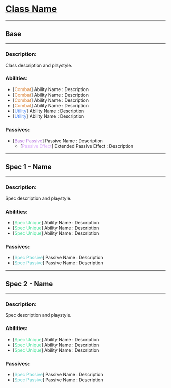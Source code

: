# <span style="text-decoration:underline">Class Name</span>

---
## Base
---

### Description:

Class description and playstyle.

### Abilities:

- [<span style="color:#db8437">Combat</span>] Ability Name : Description
- [<span style="color:#db8437">Combat</span>] Ability Name : Description
- [<span style="color:#db8437">Combat</span>] Ability Name : Description
- [<span style="color:#db8437">Combat</span>] Ability Name : Description
- [<span style="color:#4b88fa">Utility</span>] Ability Name : Description
- [<span style="color:#4b88fa">Utility</span>] Ability Name : Description

### Passives:

- [<span style="color:#b677e0">Base Passive</span>] Passive Name : Description 
    -  [<span style="color:#deb0fc">Passive Effect</span>] Extended Passive Effect : Description

---
## Spec 1 - Name
---
### Description:

Spec description and playstyle.

### Abilities:

- [<span style="color:#43e097">Spec Unique</span>] Ability Name : Description
- [<span style="color:#43e097">Spec Unique</span>] Ability Name : Description
- [<span style="color:#43e097">Spec Unique</span>] Ability Name : Description

### Passives:

- [<span style="color:#63cece">Spec Passive</span>] Passive Name : Description
- [<span style="color:#63cece">Spec Passive</span>] Passive Name : Description

---
## Spec 2 - Name
---

### Description:

Spec description and playstyle.

### Abilities:

- [<span style="color:#43e097">Spec Unique</span>] Ability Name : Description
- [<span style="color:#43e097">Spec Unique</span>] Ability Name : Description
- [<span style="color:#43e097">Spec Unique</span>] Ability Name : Description

### Passives:

- [<span style="color:#63cece">Spec Passive</span>] Passive Name : Description
- [<span style="color:#63cece">Spec Passive</span>] Passive Name : Description

